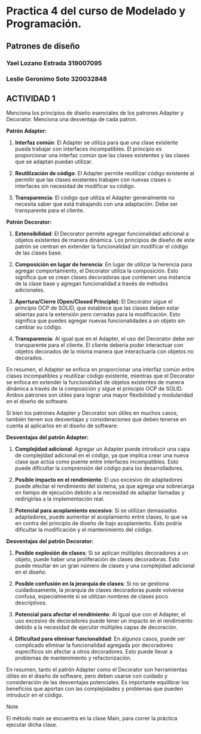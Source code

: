 
# Practica 4 del curso de Modelado y Programación.
## Patrones de diseño 
### Yael Lozano Estrada 319007095
### Leslie Geronimo Soto 320032848

## ACTIVIDAD 1 
Menciona los principios de diseño esenciales de los patrones Adapter y Decorator. Menciona una desventaja de cada patron.



**Patrón Adapter:**

1. **Interfaz común**: El Adapter se utiliza para que una clase existente pueda trabajar con interfaces incompatibles. El principio es proporcionar una interfaz común que las clases existentes y las clases que se adaptan puedan utilizar.

2. **Reutilización de código**: El Adapter permite reutilizar código existente al permitir que las clases existentes trabajen con nuevas clases o interfaces sin necesidad de modificar su código.

3. **Transparencia**: El código que utiliza el Adapter generalmente no necesita saber que está trabajando con una adaptación. Debe ser transparente para el cliente.

**Patrón Decorator:**

1. **Extensibilidad**: El Decorator permite agregar funcionalidad adicional a objetos existentes de manera dinámica. Los principios de diseño de este patrón se centran en extender la funcionalidad sin modificar el código de las clases base.

2. **Composición en lugar de herencia**: En lugar de utilizar la herencia para agregar comportamiento, el Decorator utiliza la composición. Esto significa que se crean clases decoradoras que contienen una instancia de la clase base y agregan funcionalidad a través de métodos adicionales.

3. **Apertura/Cierre (Open/Closed Principle)**: El Decorator sigue el principio OCP de SOLID, que establece que las clases deben estar abiertas para la extensión pero cerradas para la modificación. Esto significa que puedes agregar nuevas funcionalidades a un objeto sin cambiar su código.

4. **Transparencia**: Al igual que en el Adapter, el uso del Decorator debe ser transparente para el cliente. El cliente debería poder interactuar con objetos decorados de la misma manera que interactuaría con objetos no decorados.

En resumen, el Adapter se enfoca en proporcionar una interfaz común entre clases incompatibles y reutilizar código existente, mientras que el Decorator se enfoca en extender la funcionalidad de objetos existentes de manera dinámica a través de la composición y sigue el principio OCP de SOLID. Ambos patrones son útiles para lograr una mayor flexibilidad y modularidad en el diseño de software.


Si bien los patrones Adapter y Decorator son útiles en muchos casos, también tienen sus desventajas y consideraciones que deben tenerse en cuenta al aplicarlos en el diseño de software:

**Desventajas del patrón Adapter:**

1. **Complejidad adicional**: Agregar un Adapter puede introducir una capa de complejidad adicional en el código, ya que implica crear una nueva clase que actúa como puente entre interfaces incompatibles. Esto puede dificultar la comprensión del código para los desarrolladores.

2. **Posible impacto en el rendimiento**: El uso excesivo de adaptadores puede afectar el rendimiento del sistema, ya que agrega una sobrecarga en tiempo de ejecución debido a la necesidad de adaptar llamadas y redirigirlas a la implementación real.

3. **Potencial para acoplamiento excesivo**: Si se utilizan demasiados adaptadores, puede aumentar el acoplamiento entre clases, lo que va en contra del principio de diseño de bajo acoplamiento. Esto podría dificultar la modificación y el mantenimiento del código.

**Desventajas del patrón Decorator:**

1. **Posible explosión de clases**: Si se aplican múltiples decoradores a un objeto, puede haber una proliferación de clases decoradoras. Esto puede resultar en un gran número de clases y una complejidad adicional en el diseño.

2. **Posible confusión en la jerarquía de clases**: Si no se gestiona cuidadosamente, la jerarquía de clases decoradoras puede volverse confusa, especialmente si se utilizan nombres de clases poco descriptivos.

3. **Potencial para afectar el rendimiento**: Al igual que con el Adapter, el uso excesivo de decoradores puede tener un impacto en el rendimiento debido a la necesidad de ejecutar múltiples capas de decoración.

4. **Dificultad para eliminar funcionalidad**: En algunos casos, puede ser complicado eliminar la funcionalidad agregada por decoradores específicos sin afectar a otros decoradores. Esto puede llevar a problemas de mantenimiento y refactorización.

En resumen, tanto el patrón Adapter como el Decorator son herramientas útiles en el diseño de software, pero deben usarse con cuidado y consideración de las desventajas potenciales. Es importante equilibrar los beneficios que aportan con las complejidades y problemas que pueden introducir en el código.

> [!NOTE]
> El método main se encuentra en la clase Main, para correr la práctica ejecutar dicha clase. 